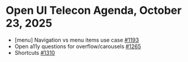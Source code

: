 Open UI Telecon Agenda, October 23, 2025
===================================
* [menu] Navigation vs menu items use case [#1193](https://github.com/openui/open-ui/issues/1193)
* Open a11y questions for overflow/carousels [#1265](https://github.com/openui/open-ui/issues/1265)
* Shortcuts [#1310](https://github.com/openui/open-ui/pull/1310)
